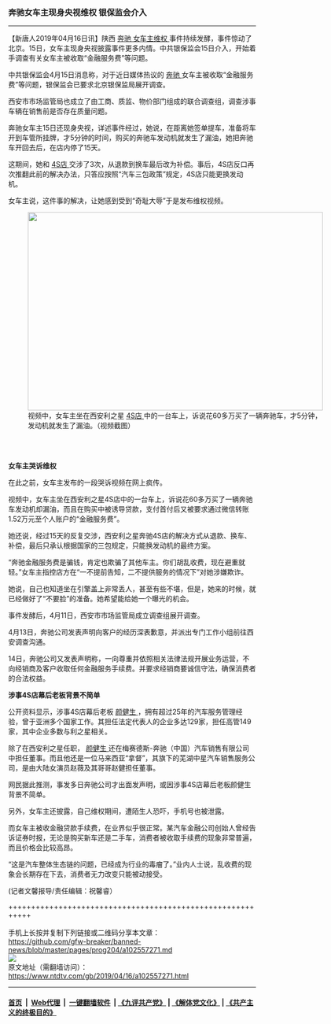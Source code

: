 ### 奔驰女车主现身央视维权 银保监会介入
------------------------

<div class="post_content" itemprop="articleBody">
 <p>
  【新唐人2019年04月16日讯】陕西
  <a href="https://www.ntdtv.com/gb/奔驰.htm">
   奔驰
  </a>
  <a href="https://www.ntdtv.com/gb/女车主维权.htm">
   女车主维权
  </a>
  事件持续发酵，事件惊动了北京。15日，女车主现身央视披露事件更多内情。中共银保监会15日介入，开始着手调查有关女车主被收取“金融服务费”等问题。
 </p>
 <p>
  中共银保监会4月15日消息称，对于近日媒体热议的
  <a href="https://www.ntdtv.com/gb/奔驰.htm">
   奔驰
  </a>
  女车主被收取“金融服务费”等问题，银保监会已要求北京银保监局展开调查。
 </p>
 <p>
  西安市市场监管局也成立了由工商、质监、物价部门组成的联合调查组，调查涉事车辆在销售前是否存在质量问题。
 </p>
 <p>
  奔驰女车主15日还现身央视，详述事件经过，她说，在距离她签单提车，准备将车开到车管所挂牌，才5分钟的时间，购买的奔驰车发动机就发生了漏油，她把奔驰车开回去后，在店内停了15天。
 </p>
 <p>
  这期间，她和
  <a href="https://www.ntdtv.com/gb/4s店.htm">
   4S店
  </a>
  交涉了3次，从退款到换车最后改为补偿。事后，4S店反口再次推翻此前的解决办法，只答应按照“汽车三包政策”规定，4S店只能更换发动机。
 </p>
 <p>
  女车主说，这件事的解决，让她感到受到“奇耻大辱”于是发布维权视频。
 </p>
 <figure class="wp-caption alignnone" id="attachment_102557280" style="width: 600px">
  <a href="https://www.ntdtv.com/assets/uploads/2019/04/e7f3484b8f7159b45bf64842cbdc4052_w_m.png">
   <img alt="" class="size-medium wp-image-102557280" height="403" src="https://www.ntdtv.com/assets/uploads/2019/04/e7f3484b8f7159b45bf64842cbdc4052_w_m-600x403.png" width="600"/>
  </a>
  <br/><figcaption class="wp-caption-text">
   视频中，女车主坐在西安利之星
   <a href="https://www.ntdtv.com/gb/4s店.htm">
    4S店
   </a>
   中的一台车上，诉说花60多万买了一辆奔驰车，才5分钟，发动机就发生了漏油。（视频截图）
  </figcaption><br/>
 </figure><br/>
 <p>
  <strong>
   女车主哭诉维权
  </strong>
 </p>
 <p>
  在此之前，女车主发布的一段哭诉视频在网上疯传。
 </p>
 <p>
  视频中，女车主坐在西安利之星4S店中的一台车上，诉说花60多万买了一辆奔驰车发动机却漏油，而且在购买中被诱导贷款，支付首付后又被要求通过微信转账1.52万元至个人账户的“金融服务费”。
 </p>
 <p>
  她还说，经过15天的反复交涉，西安利之星奔驰4S店的解决方式从退款、换车、补偿，最后只承认根据国家的三包规定，只能换发动机的最终方案。
 </p>
 <p>
  “奔驰金融服务费是骗钱，肯定也欺骗了其他车主。你们胡乱收费，现在避重就轻。”女车主指控店方在“一不提前告知，二不提供服务的情况下”对她涉嫌欺诈。
 </p>
 <p>
  她说，自己也知道坐在引擎盖上非常丢人，甚至有些不堪，但是，她来的时候，就已经做好了“不要脸”的准备。她希望能给她一个曝光的机会。
 </p>
 <p>
  事件发酵后，4月11日，西安市市场监管局成立调查组展开调查。
 </p>
 <p>
  4月13日，奔驰公司发表声明向客户的经历深表歉意，并派出专门工作小组前往西安调查沟通。
 </p>
 <p>
  14日，奔驰公司又发表声明称，一向尊重并依照相关法律法规开展业务运营，不向经销商及客户收取任何金融服务手续费。并要求经销商要诚信守法，确保消费者的合法权益。
 </p>
 <p>
  <strong>
   涉事4S店幕后老板背景不简单
  </strong>
 </p>
 <p>
  公开资料显示，涉事4S店幕后老板
  <a href="https://www.ntdtv.com/gb/颜健生.htm">
   颜健生
  </a>
  ，拥有超过25年的汽车服务管理经验，曾于亚洲多个国家工作。其担任法定代表人的企业多达129家，担任高管149家，其中企业多数与利之星相关。
 </p>
 <p>
  除了在西安利之星任职，
  <a href="https://www.ntdtv.com/gb/颜健生.htm">
   颜健生
  </a>
  还在梅赛德斯-奔驰（中国）汽车销售有限公司中担任董事。而且他还是一位马来西亚“拿督”，其旗下的芜湖中星汽车销售服务公司，是由大陆女演员赵薇及其哥哥赵健担任董事。
 </p>
 <p>
  网民据此推测，事发多日奔驰公司才出面发声明，或因涉事4S店幕后老板颜健生背景不简单。
 </p>
 <p>
  另外，女车主还披露，自己维权期间，遭陌生人恐吓，手机号也被泄露。
 </p>
 <p>
  而女车主被收金融贷款手续费，在业界似乎很正常。某汽车金融公司创始人曾经告诉证券时报，无论是购买新车还是二手车，消费者被收取手续费的现象非常普遍，而且价格会比较高昂。
 </p>
 <p>
  “这是汽车整体生态链的问题，已经成为行业的毒瘤了。”业内人士说，乱收费的现象会长期存在下去，消费者无力改变只能被动接受。
 </p>
 <p>
  (记者文馨报导/责任编辑：祝馨睿）
 </p>
 <div class="single_ad">
 </div>
</div>

+++++++++++++++++++++++++++++++++++++++++++++++++++++++++++<br/><br/>
手机上长按并复制下列链接或二维码分享本文章：<br/>
https://github.com/gfw-breaker/banned-news/blob/master/pages/prog204/a102557271.md <br/>
<a href='https://github.com/gfw-breaker/banned-news/blob/master/pages/prog204/a102557271.md'><img src='https://github.com/gfw-breaker/banned-news/blob/master/pages/prog204/a102557271.md.png'/></a> <br/>
原文地址（需翻墙访问）：https://www.ntdtv.com/gb/2019/04/16/a102557271.html


------------------------
#### [首页](https://github.com/gfw-breaker/banned-news/blob/master/README.md) &nbsp;|&nbsp; [Web代理](https://github.com/labour-camp/helloworld) &nbsp;|&nbsp; [一键翻墙软件](https://github.com/gfw-breaker/nogfw/blob/master/README.md) &nbsp;| [《九评共产党》](https://github.com/gfw-breaker/9ping.md/blob/master/README.md#九评之一评共产党是什么) | [《解体党文化》](https://github.com/gfw-breaker/jtdwh.md/blob/master/README.md) | [《共产主义的终极目的》](https://github.com/gfw-breaker/gczydzjmd.md/blob/master/README.md)

